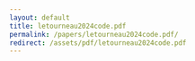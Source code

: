 ```yaml
---
layout: default
title: letourneau2024code.pdf
permalink: /papers/letourneau2024code.pdf/
redirect: /assets/pdf/letourneau2024code.pdf
---
```

